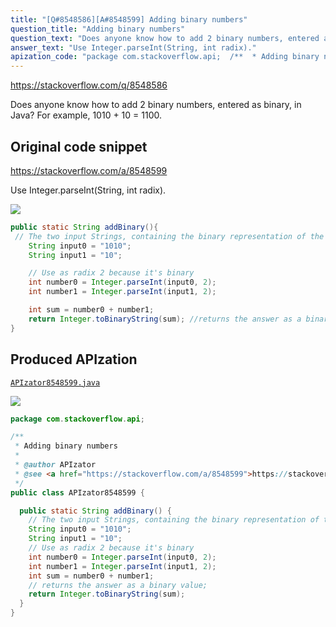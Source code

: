 ```yaml
---
title: "[Q#8548586][A#8548599] Adding binary numbers"
question_title: "Adding binary numbers"
question_text: "Does anyone know how to add 2 binary numbers, entered as binary, in Java? For example, 1010 + 10 = 1100."
answer_text: "Use Integer.parseInt(String, int radix)."
apization_code: "package com.stackoverflow.api;  /**  * Adding binary numbers  *  * @author APIzator  * @see <a href=\"https://stackoverflow.com/a/8548599\">https://stackoverflow.com/a/8548599</a>  */ public class APIzator8548599 {    public static String addBinary() {     // The two input Strings, containing the binary representation of the two values:     String input0 = \"1010\";     String input1 = \"10\";     // Use as radix 2 because it's binary     int number0 = Integer.parseInt(input0, 2);     int number1 = Integer.parseInt(input1, 2);     int sum = number0 + number1;     // returns the answer as a binary value;     return Integer.toBinaryString(sum);   } }"
---
```


https://stackoverflow.com/q/8548586

Does anyone know how to add 2 binary numbers, entered as binary, in Java?
For example, 1010 + 10 = 1100.



## Original code snippet

https://stackoverflow.com/a/8548599

Use Integer.parseInt(String, int radix).

<div class="code-logo"><img src="/stackoverflow.png" /></div>

```java
public static String addBinary(){
 // The two input Strings, containing the binary representation of the two values:
    String input0 = "1010";
    String input1 = "10";

    // Use as radix 2 because it's binary    
    int number0 = Integer.parseInt(input0, 2);
    int number1 = Integer.parseInt(input1, 2);

    int sum = number0 + number1;
    return Integer.toBinaryString(sum); //returns the answer as a binary value;
}
```

## Produced APIzation

[`APIzator8548599.java`](https://github.com/pasqualesalza/apization-temp/raw/main/data/search/APIzator8548599.java)

<div class="code-logo"><img src="/apizator.png" /></div>

```java
package com.stackoverflow.api;

/**
 * Adding binary numbers
 *
 * @author APIzator
 * @see <a href="https://stackoverflow.com/a/8548599">https://stackoverflow.com/a/8548599</a>
 */
public class APIzator8548599 {

  public static String addBinary() {
    // The two input Strings, containing the binary representation of the two values:
    String input0 = "1010";
    String input1 = "10";
    // Use as radix 2 because it's binary
    int number0 = Integer.parseInt(input0, 2);
    int number1 = Integer.parseInt(input1, 2);
    int sum = number0 + number1;
    // returns the answer as a binary value;
    return Integer.toBinaryString(sum);
  }
}

```